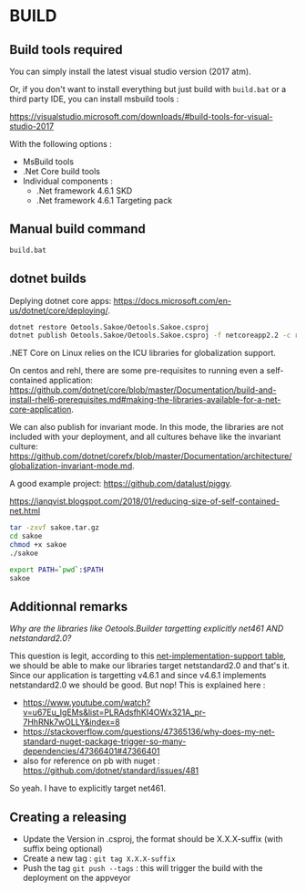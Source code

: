 # BUILD

## Build tools required

You can simply install the latest visual studio version (2017 atm).

Or, if you don't want to install everything but just build with `build.bat` or a third party IDE, you can install msbuild tools :

https://visualstudio.microsoft.com/downloads/#build-tools-for-visual-studio-2017

With the following options :

- MsBuild tools
- .Net Core build tools
- Individual components :
  - .Net framework 4.6.1 SKD
  - .Net framework 4.6.1 Targeting pack

## Manual build command

```bat
build.bat
```

## dotnet builds

Deplying dotnet core apps: https://docs.microsoft.com/en-us/dotnet/core/deploying/.

```bash
dotnet restore Oetools.Sakoe/Oetools.Sakoe.csproj
dotnet publish Oetools.Sakoe/Oetools.Sakoe.csproj -f netcoreapp2.2 -c release -r linux-x64 --self-contained --verbosity minimal /p:UseAppHost=true /p:TrimUnusedDependencies=true /p:ShowLinkerSizeComparison=true
```

.NET Core on Linux relies on the ICU libraries for globalization support.

On centos and rehl, there are some pre-requisites to running even a self-contained application: 
https://github.com/dotnet/core/blob/master/Documentation/build-and-install-rhel6-prerequisites.md#making-the-libraries-available-for-a-net-core-application.

We can also publish for invariant mode. In this mode, the libraries are not included with your deployment, and all cultures behave like the invariant culture: 
https://github.com/dotnet/corefx/blob/master/Documentation/architecture/globalization-invariant-mode.md.

A good example project: https://github.com/datalust/piggy.

https://ianqvist.blogspot.com/2018/01/reducing-size-of-self-contained-net.html

```bash
tar -zxvf sakoe.tar.gz
cd sakoe
chmod +x sakoe
./sakoe
```

```bash
export PATH=`pwd`:$PATH
sakoe
```

## Additionnal remarks

*Why are the libraries like Oetools.Builder targetting explicitly net461 AND netstandard2.0?*

This question is legit, according to this [net-implementation-support table](https://docs.microsoft.com/en-us/dotnet/standard/net-standard#net-implementation-support), we should be able to make our libraries target netstandard2.0 and that's it. Since our application is targetting v4.6.1 and since v4.6.1 implements netstandard2.0 we should be good. But nop! This is explained here :

- https://www.youtube.com/watch?v=u67Eu_IgEMs&list=PLRAdsfhKI4OWx321A_pr-7HhRNk7wOLLY&index=8
- https://stackoverflow.com/questions/47365136/why-does-my-net-standard-nuget-package-trigger-so-many-dependencies/47366401#47366401
- also for reference on pb with nuget : https://github.com/dotnet/standard/issues/481

So yeah. I have to explicitly target net461.

## Creating a releasing

- Update the Version in .csproj, the format should be X.X.X-suffix (with suffix being optional)
- Create a new tag : `git tag X.X.X-suffix`
- Push the tag `git push --tags` : this will trigger the build with the deployment on the appveyor
